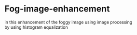 # Fog-image-enhancement
in this enhancement of the foggy image using image processing
<br>
by using histogram equalization
